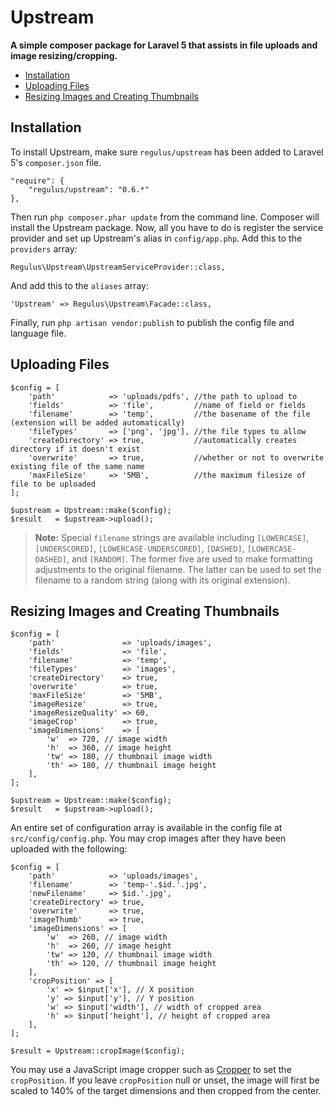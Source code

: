 Upstream
========

**A simple composer package for Laravel 5 that assists in file uploads and image resizing/cropping.**

- [Installation](#installation)
- [Uploading Files](#uploading-files)
- [Resizing Images and Creating Thumbnails](#images)

<a name="installation"></a>
## Installation

To install Upstream, make sure `regulus/upstream` has been added to Laravel 5's `composer.json` file.

	"require": {
		"regulus/upstream": "0.6.*"
	},

Then run `php composer.phar update` from the command line. Composer will install the Upstream package. Now, all you have to do is register the service provider and set up Upstream's alias in `config/app.php`. Add this to the `providers` array:

	Regulus\Upstream\UpstreamServiceProvider::class,

And add this to the `aliases` array:

	'Upstream' => Regulus\Upstream\Facade::class,

Finally, run `php artisan vendor:publish` to publish the config file and language file.

<a name="uploading-files"></a>
## Uploading Files

	$config = [
		'path'            => 'uploads/pdfs', //the path to upload to
		'fields'          => 'file',         //name of field or fields
		'filename'        => 'temp',         //the basename of the file (extension will be added automatically)
		'fileTypes'       => ['png', 'jpg'], //the file types to allow
		'createDirectory' => true,           //automatically creates directory if it doesn't exist
		'overwrite'       => true,           //whether or not to overwrite existing file of the same name
		'maxFileSize'     => '5MB',          //the maximum filesize of file to be uploaded
	];

	$upstream = Upstream::make($config);
	$result   = $upstream->upload();

> **Note:** Special `filename` strings are available including `[LOWERCASE]`, `[UNDERSCORED]`, `[LOWERCASE-UNDERSCORED]`, `[DASHED]`, `[LOWERCASE-DASHED]`, and `[RANDOM]`. The former five are used to make formatting adjustments to the original filename. The latter can be used to set the filename to a random string (along with its original extension).

<a name="images"></a>
## Resizing Images and Creating Thumbnails

	$config = [
		'path'               => 'uploads/images',
		'fields'             => 'file',
		'filename'           => 'temp',
		'fileTypes'          => 'images',
		'createDirectory'    => true,
		'overwrite'          => true,
		'maxFileSize'        => '5MB',
		'imageResize'        => true,
		'imageResizeQuality' => 60,
		'imageCrop'          => true,
		'imageDimensions'    => [
			'w'  => 720, // image width
			'h'  => 360, // image height
			'tw' => 180, // thumbnail image width
			'th' => 180, // thumbnail image height
		],
	];

	$upstream = Upstream::make($config);
	$result   = $upstream->upload();

An entire set of configuration array is available in the config file at `src/config/config.php`. You may crop images after they have been uploaded with the following:

	$config = [
		'path'            => 'uploads/images',
		'filename'        => 'temp-'.$id.'.jpg',
		'newFilename'     => $id.'.jpg',
		'createDirectory' => true,
		'overwrite'       => true,
		'imageThumb'      => true,
		'imageDimensions' => [
			'w'  => 260, // image width
			'h'  => 260, // image height
			'tw' => 120, // thumbnail image width
			'th' => 120, // thumbnail image height
		],
		'cropPosition' => [
			'x' => $input['x'], // X position
			'y' => $input['y'], // Y position
			'w' => $input['width'], // width of cropped area
			'h' => $input['height'], // height of cropped area
		],
	];

	$result = Upstream::cropImage($config);

You may use a JavaScript image cropper such as [Cropper](http://fengyuanchen.github.io/cropper) to set the `cropPosition`. If you leave `cropPosition` null or unset, the image will first be scaled to 140% of the target dimensions and then cropped from the center.
